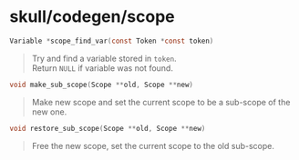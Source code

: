 # skull/codegen/scope

```c
Variable *scope_find_var(const Token *const token)
```

> Try and find a variable stored in `token`.
> \
> Return `NULL` if variable was not found.

```c
void make_sub_scope(Scope **old, Scope **new)
```

> Make new scope and set the current scope to be a sub-scope of the new one.

```c
void restore_sub_scope(Scope **old, Scope **new)
```

> Free the new scope, set the current scope to the old sub-scope.

